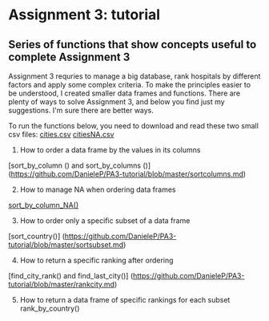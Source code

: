 # Assignment 3: tutorial
## Series of functions that show concepts useful to complete Assignment 3

Assignment 3 requries to manage a big database, rank hospitals by different factors and apply some complex criteria.
To make the principles easier to be understood, I created smaller data frames and functions.
There are plenty of ways to solve Assignment 3, and below you find just my suggestions. I'm sure there are better ways.

To run the functions below, you need to download and read these two small csv files:
[cities.csv](cities.csv)
[citiesNA.csv](citiesNA.csv)

1) How to order a data frame by the values in its columns

[sort_by_column () and sort_by_columns ()] (https://github.com/DanieleP/PA3-tutorial/blob/master/sortcolumns.md)

2) How to manage NA when ordering data frames

[sort_by_column_NA()](https://github.com/DanieleP/PA3-tutorial/blob/master/sortna.md)

3) How to order only a specific subset of a data frame

[sort_country()] (https://github.com/DanieleP/PA3-tutorial/blob/master/sortsubset.md)

4) How to return a specific ranking after ordering

[find_city_rank() and find_last_city()] (https://github.com/DanieleP/PA3-tutorial/blob/master/rankcity.md)

5) How to return a data frame of specific rankings for each subset
rank_by_country()
